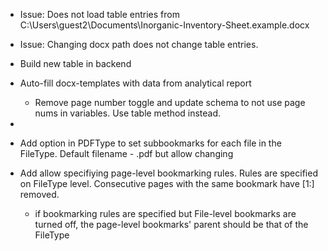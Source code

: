 - Issue: Does not load table entries from C:\Users\guest2\Documents\Inorganic-Inventory-Sheet.example.docx
- Issue: Changing docx path does not change table entries.
- Build new table in backend
- Auto-fill docx-templates with data from analytical report

  - Remove page number toggle and update schema to not use page nums in variables. Use table method instead.

-
- Add option in PDFType to set subbookmarks for each file in the FileType. Default filename - .pdf but allow changing
- Add allow specifiying page-level bookmarking rules. Rules are specified on FileType level. Consecutive pages with the same bookmark have [1:] removed.

  - if bookmarking rules are specified but File-level bookmarks are turned off, the page-level bookmarks' parent should be that of the FileType
